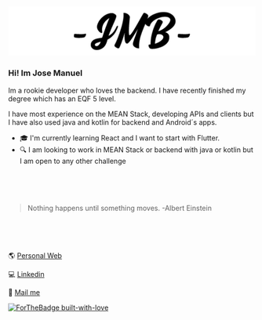 [![jmbargueno.com](https://github.com/JMBargueno/jmbargueno/raw/master/assets/weblogodarkkk.png)](https://jmbargueno.com)


### Hi! Im Jose Manuel

Im a rookie developer who loves the backend. I have recently finished my degree which has an EQF 5 level.

I have most experience on the MEAN Stack, developing APIs and clients but I have also used java and kotlin for backend and Android´s apps.

- 🎓 I'm currently learning React and I want to start with Flutter. 
- 🔍 I am looking to work in MEAN Stack or backend with java or kotlin but I am open to any other challenge

<br/>
<br/>
<br/>   

>Nothing happens until something moves. -Albert Einstein

<br/>
<br/>
<br/>

:earth_americas: [Personal Web](https://jmbargueno.com)

:computer: [Linkedin](https://www.linkedin.com/in/jmbargueno/)

:email: [Mail me](mailto:contact@jmbargueno.com)

[![ForTheBadge built-with-love](http://ForTheBadge.com/images/badges/built-with-love.svg)](https://jmbargueno.com)
